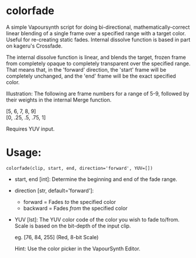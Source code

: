 # colorfade

A simple Vapoursynth script for doing bi-directional, mathematically-correct linear blending of a single frame over a specified range with a target color. Useful for re-creating static fades. Internal dissolve function is based in part on kageru's Crossfade.

The internal dissolve function is linear, and blends the target, frozen frame from completely opaque to completely transparent over the specified range. That means that, in the 'forward' direction, the 'start' frame will be completely unchanged, and the 'end' frame will be the exact specified color.

Illustration: The following are frame numbers for a range of 5-9, followed by their weights in the internal Merge function.
  
[5, 6, 7, 8, 9]  
[0, .25, .5, .75, 1]
	

Requires YUV input.

# Usage:

    colorfade(clip, start, end, direction='forward', YUV=[])

* start, end [int]: Determine the beginning and end of the fade range.

* direction [str, default='forward']:
  * forward = Fades *to* the specified color
  *	backward = Fades *from* the specified color

* YUV [lst]: The YUV color code of the color you wish to fade to/from. Scale is based on the bit-depth of the input clip. 

  eg. [76, 84, 255] (Red, 8-bit Scale)

  Hint: Use the color picker in the VapourSynth Editor.
